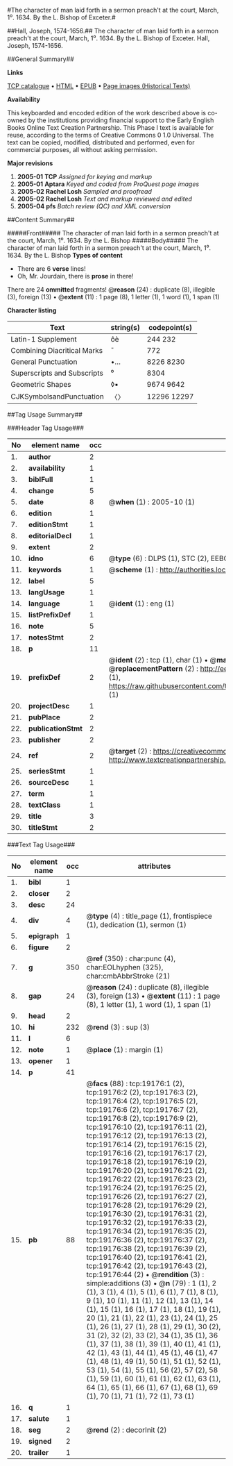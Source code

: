 #The character of man laid forth in a sermon preach't at the court, March, 1⁰. 1634. By the L. Bishop of Exceter.#

##Hall, Joseph, 1574-1656.##
The character of man laid forth in a sermon preach't at the court, March, 1⁰. 1634. By the L. Bishop of Exceter.
Hall, Joseph, 1574-1656.

##General Summary##

**Links**

[TCP catalogue](http://www.ota.ox.ac.uk/tcp/)  • 
[HTML](http://tei.it.ox.ac.uk/tcp/Texts-HTML/free/A02/A02519.html)  • 
[EPUB](http://tei.it.ox.ac.uk/tcp/Texts-EPUB/free/A02/A02519.epub) • 
[Page images (Historical Texts)](https://data.historicaltexts.jisc.ac.uk/view?pubId=eebo-99853780e&pageId=eebo-99853780e-19176-1)

**Availability**

This keyboarded and encoded edition of the
	       work described above is co-owned by the institutions
	       providing financial support to the Early English Books
	       Online Text Creation Partnership. This Phase I text is
	       available for reuse, according to the terms of Creative
	       Commons 0 1.0 Universal. The text can be copied,
	       modified, distributed and performed, even for
	       commercial purposes, all without asking permission.

**Major revisions**

1. __2005-01__ __TCP__ *Assigned for keying and markup*
1. __2005-01__ __Aptara__ *Keyed and coded from ProQuest page images*
1. __2005-02__ __Rachel Losh__ *Sampled and proofread*
1. __2005-02__ __Rachel Losh__ *Text and markup reviewed and edited*
1. __2005-04__ __pfs__ *Batch review (QC) and XML conversion*

##Content Summary##

#####Front#####
The character of man laid forth in a sermon preach't at the court, March, 1⁰. 1634. By the L. Bishop
#####Body#####
The character of man laid forth in a sermon preach't at the court, March, 1⁰. 1634. By the L. Bishop
**Types of content**

  * There are 6 **verse** lines!
  * Oh, Mr. Jourdain, there is **prose** in there!

There are 24 **ommitted** fragments! 
 @__reason__ (24) : duplicate (8), illegible (3), foreign (13)  •  @__extent__ (11) : 1 page (8), 1 letter (1), 1 word (1), 1 span (1)

**Character listing**


|Text|string(s)|codepoint(s)|
|---|---|---|
|Latin-1 Supplement|ôè|244 232|
|Combining             Diacritical Marks|̄|772|
|General Punctuation|•…|8226 8230|
|Superscripts             and Subscripts|⁰|8304|
|Geometric Shapes|◊▪|9674 9642|
|CJKSymbolsandPunctuation|〈〉|12296 12297|

##Tag Usage Summary##

###Header Tag Usage###

|No|element name|occ|attributes|
|---|---|---|---|
|1.|__author__|2||
|2.|__availability__|1||
|3.|__biblFull__|1||
|4.|__change__|5||
|5.|__date__|8| @__when__ (1) : 2005-10 (1)|
|6.|__edition__|1||
|7.|__editionStmt__|1||
|8.|__editorialDecl__|1||
|9.|__extent__|2||
|10.|__idno__|6| @__type__ (6) : DLPS (1), STC (2), EEBO-CITATION (1), PROQUEST (1), VID (1)|
|11.|__keywords__|1| @__scheme__ (1) : http://authorities.loc.gov/ (1)|
|12.|__label__|5||
|13.|__langUsage__|1||
|14.|__language__|1| @__ident__ (1) : eng (1)|
|15.|__listPrefixDef__|1||
|16.|__note__|5||
|17.|__notesStmt__|2||
|18.|__p__|11||
|19.|__prefixDef__|2| @__ident__ (2) : tcp (1), char (1)  •  @__matchPattern__ (2) : ([0-9\-]+):([0-9IVX]+) (1), (.+) (1)  •  @__replacementPattern__ (2) : http://eebo.chadwyck.com/downloadtiff?vid=$1&page=$2 (1), https://raw.githubusercontent.com/textcreationpartnership/Texts/master/tcpchars.xml#$1 (1)|
|20.|__projectDesc__|1||
|21.|__pubPlace__|2||
|22.|__publicationStmt__|2||
|23.|__publisher__|2||
|24.|__ref__|2| @__target__ (2) : https://creativecommons.org/publicdomain/zero/1.0/ (1), http://www.textcreationpartnership.org/docs/. (1)|
|25.|__seriesStmt__|1||
|26.|__sourceDesc__|1||
|27.|__term__|1||
|28.|__textClass__|1||
|29.|__title__|3||
|30.|__titleStmt__|2||


###Text Tag Usage###

|No|element name|occ|attributes|
|---|---|---|---|
|1.|__bibl__|1||
|2.|__closer__|2||
|3.|__desc__|24||
|4.|__div__|4| @__type__ (4) : title_page (1), frontispiece (1), dedication (1), sermon (1)|
|5.|__epigraph__|1||
|6.|__figure__|2||
|7.|__g__|350| @__ref__ (350) : char:punc (4), char:EOLhyphen (325), char:cmbAbbrStroke (21)|
|8.|__gap__|24| @__reason__ (24) : duplicate (8), illegible (3), foreign (13)  •  @__extent__ (11) : 1 page (8), 1 letter (1), 1 word (1), 1 span (1)|
|9.|__head__|2||
|10.|__hi__|232| @__rend__ (3) : sup (3)|
|11.|__l__|6||
|12.|__note__|1| @__place__ (1) : margin (1)|
|13.|__opener__|1||
|14.|__p__|41||
|15.|__pb__|88| @__facs__ (88) : tcp:19176:1 (2), tcp:19176:2 (2), tcp:19176:3 (2), tcp:19176:4 (2), tcp:19176:5 (2), tcp:19176:6 (2), tcp:19176:7 (2), tcp:19176:8 (2), tcp:19176:9 (2), tcp:19176:10 (2), tcp:19176:11 (2), tcp:19176:12 (2), tcp:19176:13 (2), tcp:19176:14 (2), tcp:19176:15 (2), tcp:19176:16 (2), tcp:19176:17 (2), tcp:19176:18 (2), tcp:19176:19 (2), tcp:19176:20 (2), tcp:19176:21 (2), tcp:19176:22 (2), tcp:19176:23 (2), tcp:19176:24 (2), tcp:19176:25 (2), tcp:19176:26 (2), tcp:19176:27 (2), tcp:19176:28 (2), tcp:19176:29 (2), tcp:19176:30 (2), tcp:19176:31 (2), tcp:19176:32 (2), tcp:19176:33 (2), tcp:19176:34 (2), tcp:19176:35 (2), tcp:19176:36 (2), tcp:19176:37 (2), tcp:19176:38 (2), tcp:19176:39 (2), tcp:19176:40 (2), tcp:19176:41 (2), tcp:19176:42 (2), tcp:19176:43 (2), tcp:19176:44 (2)  •  @__rendition__ (3) : simple:additions (3)  •  @__n__ (79) : 1 (1), 2 (1), 3 (1), 4 (1), 5 (1), 6 (1), 7 (1), 8 (1), 9 (1), 10 (1), 11 (1), 12 (1), 13 (1), 14 (1), 15 (1), 16 (1), 17 (1), 18 (1), 19 (1), 20 (1), 21 (1), 22 (1), 23 (1), 24 (1), 25 (1), 26 (1), 27 (1), 28 (1), 29 (1), 30 (2), 31 (2), 32 (2), 33 (2), 34 (1), 35 (1), 36 (1), 37 (1), 38 (1), 39 (1), 40 (1), 41 (1), 42 (1), 43 (1), 44 (1), 45 (1), 46 (1), 47 (1), 48 (1), 49 (1), 50 (1), 51 (1), 52 (1), 53 (1), 54 (1), 55 (1), 56 (2), 57 (2), 58 (1), 59 (1), 60 (1), 61 (1), 62 (1), 63 (1), 64 (1), 65 (1), 66 (1), 67 (1), 68 (1), 69 (1), 70 (1), 71 (1), 72 (1), 73 (1)|
|16.|__q__|1||
|17.|__salute__|1||
|18.|__seg__|2| @__rend__ (2) : decorInit (2)|
|19.|__signed__|2||
|20.|__trailer__|1||
